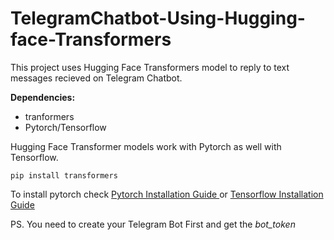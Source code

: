 # TelegramChatbot-Using-Hugging-face-Transformers
This project uses Hugging Face Transformers model to reply to text messages recieved on Telegram Chatbot.

<b>Dependencies: </b><br>

- tranformers
- Pytorch/Tensorflow

Hugging Face Transformer models work with Pytorch as well with Tensorflow. <br>

```
pip install transformers
```
To install pytorch check <a href="https://pytorch.org/get-started/locally/"> Pytorch Installation Guide </a> or <a href = "https://www.tensorflow.org/install">Tensorflow Installation Guide</a>
<br>

PS. You need to create your Telegram Bot First and get the <i>bot_token</i>
